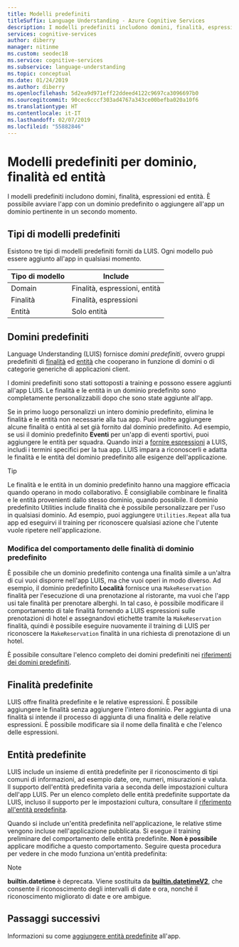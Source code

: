 ```yaml
---
title: Modelli predefiniti
titleSuffix: Language Understanding - Azure Cognitive Services
description: I modelli predefiniti includono domini, finalità, espressioni ed entità. È possibile avviare l'app con un dominio predefinito o aggiungere all'app un dominio pertinente in un secondo momento.
services: cognitive-services
author: diberry
manager: nitinme
ms.custom: seodec18
ms.service: cognitive-services
ms.subservice: language-understanding
ms.topic: conceptual
ms.date: 01/24/2019
ms.author: diberry
ms.openlocfilehash: 5d2ea9d971eff22ddeed4122c9697ca3096697b0
ms.sourcegitcommit: 90cec6cccf303ad4767a343ce00befba020a10f6
ms.translationtype: HT
ms.contentlocale: it-IT
ms.lasthandoff: 02/07/2019
ms.locfileid: "55882846"
---
```

# <a name="prebuilt-domain-intent-and-entity-models"></a>Modelli predefiniti per dominio, finalità ed entità

I modelli predefiniti includono domini, finalità, espressioni ed entità. È possibile avviare l'app con un dominio predefinito o aggiungere all'app un dominio pertinente in un secondo momento. 

## <a name="types-of-prebuilt-models"></a>Tipi di modelli predefiniti

Esistono tre tipi di modelli predefiniti forniti da LUIS. Ogni modello può essere aggiunto all'app in qualsiasi momento. 

|Tipo di modello|Include|
|--|--|
|Domain|Finalità, espressioni, entità|
|Finalità|Finalità, espressioni|
|Entità|Solo entità| 

## <a name="prebuilt-domains"></a>Domini predefiniti

Language Understanding (LUIS) fornisce *domini predefiniti*, ovvero gruppi predefiniti di [finalità](luis-how-to-add-intents.md) ed [entità](luis-concept-entity-types.md) che cooperano in funzione di domini o di categorie generiche di applicazioni client. 

I domini predefiniti sono stati sottoposti a training e possono essere aggiunti all'app LUIS. Le finalità e le entità in un dominio predefinito sono completamente personalizzabili dopo che sono state aggiunte all'app. 

Se in primo luogo personalizzi un intero dominio predefinito, elimina le finalità e le entità non necessarie alla tua app. Puoi inoltre aggiungere alcune finalità o entità al set già fornito dal dominio predefinito. Ad esempio, se usi il dominio predefinito **Eventi** per un'app di eventi sportivi, puoi aggiungere le entità per squadra. Quando inizi a [fornire espressioni](luis-how-to-add-example-utterances.md) a LUIS, includi i termini specifici per la tua app. LUIS impara a riconoscerli e adatta le finalità e le entità del dominio predefinito alle esigenze dell'applicazione. 

> [!TIP]
> Le finalità e le entità in un dominio predefinito hanno una maggiore efficacia quando operano in modo collaborativo. È consigliabile combinare le finalità e le entità provenienti dallo stesso dominio, quando possibile.
> Il dominio predefinito Utilities include finalità che è possibile personalizzare per l'uso in qualsiasi dominio. Ad esempio, puoi aggiungere `Utilities.Repeat` alla tua app ed eseguirvi il training per riconoscere qualsiasi azione che l'utente vuole ripetere nell'applicazione. 

### <a name="changing-the-behavior-of-a-prebuilt-domain-intent"></a>Modifica del comportamento delle finalità di dominio predefinito

È possibile che un dominio predefinito contenga una finalità simile a un'altra di cui vuoi disporre nell'app LUIS, ma che vuoi operi in modo diverso. Ad esempio, il dominio predefinito **Località** fornisce una `MakeReservation` finalità per l'esecuzione di una prenotazione al ristorante, ma vuoi che l'app usi tale finalità per prenotare alberghi. In tal caso, è possibile modificare il comportamento di tale finalità fornendo a LUIS espressioni sulle prenotazioni di hotel e assegnandovi etichette tramite la `MakeReservation` finalità, quindi è possibile eseguire nuovamente il training di LUIS per riconoscere la `MakeReservation` finalità in una richiesta di prenotazione di un hotel.

È possibile consultare l'elenco completo dei domini predefiniti nei [riferimenti dei domini predefiniti](./luis-reference-prebuilt-domains.md).

## <a name="prebuilt-intents"></a>Finalità predefinite

LUIS offre finalità predefinite e le relative espressioni. È possibile aggiungere le finalità senza aggiungere l'intero dominio. Per aggiunta di una finalità si intende il processo di aggiunta di una finalità e delle relative espressioni. È possibile modificare sia il nome della finalità e che l'elenco delle espressioni.  

## <a name="prebuilt-entities"></a>Entità predefinite

LUIS include un insieme di entità predefinite per il riconoscimento di tipi comuni di informazioni, ad esempio date, ore, numeri, misurazioni e valuta. Il supporto dell'entità predefinita varia a seconda delle impostazioni cultura dell'app LUIS. Per un elenco completo delle entità predefinite supportate da LUIS, incluso il supporto per le impostazioni cultura, consultare il [riferimento all'entità predefinita](./luis-reference-prebuilt-entities.md).

Quando si include un'entità predefinita nell'applicazione, le relative stime vengono incluse nell'applicazione pubblicata. Si esegue il training preliminare del comportamento delle entità predefinite. **Non è possibile** applicare modifiche a questo comportamento. Seguire questa procedura per vedere in che modo funziona un'entità predefinita:

> [!NOTE]
> **builtin.datetime** è deprecata. Viene sostituita da [**builtin.datetimeV2**](luis-reference-prebuilt-datetimev2.md), che consente il riconoscimento degli intervalli di date e ora, nonché il riconoscimento migliorato di date e ore ambigue.

## <a name="next-steps"></a>Passaggi successivi

Informazioni su come [aggiungere entità predefinite](luis-prebuilt-entities.md) all'app.
